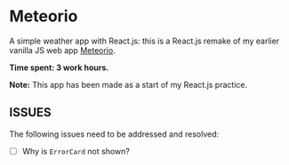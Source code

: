 # Meteorio

A simple weather app with React.js: this is a React.js remake of my earlier vanilla JS web app [Meteorio](https://github.com/NimaBavari/Meteorio "Meteorio").

**Time spent: 3 work hours.**

**Note:** This app has been made as a start of my React.js practice.

## ISSUES

The following issues need to be addressed and resolved:

* [ ] Why is `ErrorCard` not shown?
